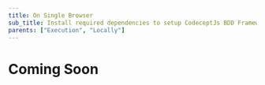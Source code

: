 ```yaml
---
title: On Single Browser
sub_title: Install required dependencies to setup CodeceptJs BDD Framework
parents: ["Execution", "Locally"]
---
```


# Coming Soon
